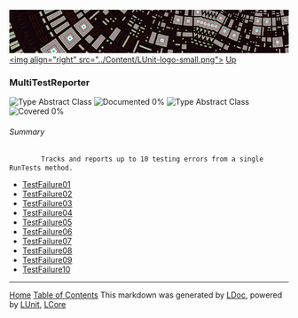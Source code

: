 ![](../Content/LUnit-banner-small.png "")
[&lt;img align=&quot;right&quot; src=&quot;../Content/LUnit-logo-small.png&quot;&gt;](../../README.md)
[Up](../LUnit.md)
### MultiTestReporter
![Type Abstract Class](http://b.repl.ca/v1/Type-Abstract%20Class-lightgrey.png "") ![Documented 0%](http://b.repl.ca/v1/Documented-0%25-red.png "")
![Type Abstract Class](http://b.repl.ca/v1/Type-Abstract%20Class-lightgrey.png "") ![Covered 0%](http://b.repl.ca/v1/Covered-0%25-red.png "")
###### Summary

            Tracks and reports up to 10 testing errors from a single RunTests method.
            
 - [TestFailure01](MultiTestReporter_TestFailure01.md)
 - [TestFailure02](MultiTestReporter_TestFailure02.md)
 - [TestFailure03](MultiTestReporter_TestFailure03.md)
 - [TestFailure04](MultiTestReporter_TestFailure04.md)
 - [TestFailure05](MultiTestReporter_TestFailure05.md)
 - [TestFailure06](MultiTestReporter_TestFailure06.md)
 - [TestFailure07](MultiTestReporter_TestFailure07.md)
 - [TestFailure08](MultiTestReporter_TestFailure08.md)
 - [TestFailure09](MultiTestReporter_TestFailure09.md)
 - [TestFailure10](MultiTestReporter_TestFailure10.md)


---
[Home](../../README.md) [Table of Contents](../../TableOfContents.md)
This markdown was generated by [LDoc](https://github.com/CodeSingularity/LDoc), powered by [LUnit](https://github.com/CodeSingularity/LUnit), [LCore](https://github.com/CodeSingularity/LCore)
